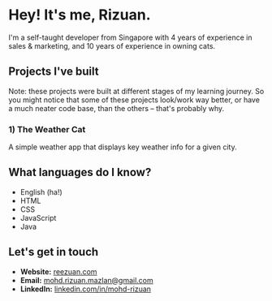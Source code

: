 # Hey! It's me, Rizuan.
I'm a self-taught developer from Singapore with 4 years of experience in sales & marketing, and 10 years of experience in owning cats.

## Projects I've built
Note: these projects were built at different stages of my learning journey. So you might notice that some of these projects look/work way better, or have a much neater code base, than the others – that's probably why.

### <a href="https://reezuan.github.io/TOP-weather-app/" style="text-decoration: none;" target="_blank" rel="noopener noreferrer">1) The Weather Cat</a>
A simple weather app that displays key weather info for a given city.

## What languages do I know?
- English (ha!)
- HTML
- CSS
- JavaScript
- Java

## Let's get in touch
- **Website:** [reezuan.com](https://www.reezuan.com/)
- **Email:** mohd.rizuan.mazlan@gmail.com
- **LinkedIn:** [linkedin.com/in/mohd-rizuan](https://www.linkedin.com/in/mohd-rizuan/)
